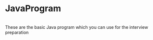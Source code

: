# JavaProgram
<br>
These are the basic Java program which you can use for the interview preparation
